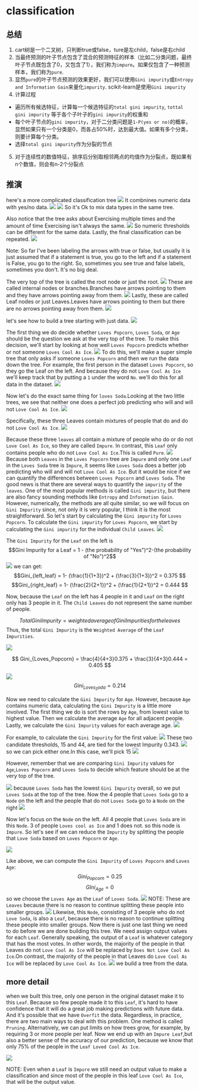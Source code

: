 # classification

## 总结

1. cart树是一个二叉树，只判断true或false，ture是左child，false是右child
2. 当最终预测的叶子节点包含了混合的预测特征的样本（比如二分类问题，最终叶子节点既包含了0，又包含了1），我们称为`impure`。如果仅包含了一种预测样本，我们称为`pure`.
3. 显然`pure`的叶子节点预测的效果更好，我们可以使用`Gini impurity`或`Entropy and Information Gain`来量化`impurity`. scikit-learn是使用`Gini impurity`
4. 计算过程
  - 遍历所有候选特征，计算每一个候选特征的`total gini impurity`, `tottal gini impurity` 等于各个子叶子的`gini impurity`的权重和
  - 每个叶子节点的`gini impurity`，对于二分类问题是`1-P(yes or no)`的概率，显然如果只有一个分类是0，而各占50%时，达到最大值。如果有多个分类，则要计算每个分类。
  - 选择`total gini impurity`作为分裂的节点
5. 对于连续性的数值特征，排序后分别取相邻两点的均值作为分裂点，既如果有n个数值，则会有n-2个分裂点




## 推演
here's a more complicated classification tree
![](./classification/1.png)
It combnines numeric data with yes/no data.
![](./classification/2.png)
![](./classification/3.png)
So it's Ok to mix data types in the same tree.

Also notice that the tree asks about Exercising multiple times and the amount of time Exercising isn't always the same.
![](./classification/4.png)
So numeric thresholds can be different for the same data.
Lastly, the final classification can be repeated.
![](./classification/5.png)

Note: So far I've been labeling the arrows with true or false, but usually it is just assumed that if a statement is true, you go to the left and if a statement is False, you go to the right. So, sometimes you see true and false labels, sometimes you don't. It's no big deal.

The very top of the tree is called the root node or just the root.
![](./classification/6.png)
These are called internal nodes or branches.Branches have arrows pointing to them and they have arrows pointing away from them.
![](./classification/7.png)
Lastly, these are called Leaf nodes or just Leaves.Leaves have arrows pointing to them but there are no arrows pointing away from them.
![](./classification/8.png)


let's see how to build a tree starting with just data.
![](./classification/9.png)

The first thing we do decide whether `Loves Popcorn`, `Loves Soda`, or `Age` should be the question we ask at the very top of the tree.
To make this decision, we'll start by looking at how well `Loves Popcorn` predicts whether or not someone `Loves Cool As Ice`.
![](./classification/10.png)
To do this, we'll make a super simple tree that only asks if someone `Loves Popcorn` and then we run the data down the tree. For example, the first person in the dataset `Loves Popcorn`, so they go the Leaf on the left. And because they do not `Love Cool As Ice` we'll keep track that by putting a `1` under the word `No`.
we'll do this for all data in the dataset.
![](./classification/11.gif)

Now let's do the exact same thing for `loves Soda`.Looking at the two little trees, we see that neither one does a perfect job predicting who will and will not `Love Cool As Ice`.
![](./classification/12.png)

Specifically, these three Leaves contain mixtures of people that do and do not `Love Cool As Ice`.
![](./classification/13.png)

Because these three `leaves` all contain a mixture of people who do or do not `Love Cool As Ice`, so they are called `Impure`.
In contrast, this `Leaf` only contains people who do not `Love Cool As Ice`.This is called `Pure`.
![](./classification/14.png)
Because both `Leaves` in the `Loves Popcorn` tree are `Impure` and only one `Leaf` in the `Loves Soda` tree is `Impure`, it seems like `Loves Soda` does a better job predicting who will and will not `Love Cool As Ice`. But it would be nice if we can quantify the differences between `Loves Popcorn` and `Loves Soda`. 
The good news is that there are several ways to quantify the `impurity` of the `leaves`. One of the most popular methods is called `Gini impurity`, but there are also fancy sounding methods like `Entropy` and `Information Gain`. However, numerically, the methods are all quite similar, so we will focus on `Gini Impurity` since, not only it is very popular, I think it is the most straightforward.
So let's start by calculating the `Gini impurity` for `Loves Popcorn`.
To calculate the `Gini impurity` for `Loves Popcorn`, we start by calculating the `Gini impurity` for the individual `Child Leaves`.
![](./classification/15.png)


The `Gini Impurity` for the `Leaf` on the left is 
$$Gini Impurity for a Leaf = 1 - (the probability of "Yes")^2-(the probability of "No")^2$$
![](./classification/16.gif)
we can get:
$$Gini_{left_leaf} = 1- (\frac{1}{1+3})^2 + (\frac{3}{1+3})^2 = 0.375 $$
$$Gini_{right_leaf} = 1- (\frac{2}{2+1})^2 + (\frac{1}{2+1})^2 = 0.444 $$

Now, because the `Leaf` on the left has 4 people in it and `Leaf` on the right only has 3 people in it. The `Child Leaves` do not represent the same number of people.

$$ Total Gini Impurity = weighted average of Gini Impurities for the leaves $$
Thus, the total `Gini Impurity` is the `Weighted Average` of the `Leaf Impurities`.

![](./classification/17.gif)

$$ Gini_{Loves_Popcorn} = \frac{4}{4+3}0.375 + \frac{3}{4+3}0.444 = 0.405 $$

![](./classification/18.png)
$$ Gini_{Loves_Soda} = 0.214 $$


Now we need to calculate the `Gini Impurity` for `Age`. However, because `Age` contains numeric data, calculating the `Gini Impurity` is a little more involved.
The first thing we do is sort the rows by `Age`, from lowest value to highest value. Then we calculate the average `Age` for all adjacent people. Lastly, we calculate the `Gini Impurity` values for each average age.
![](./classification/19.gif)

For example, to calculate the `Gini Impurity` for the first value:
![](./classification/20.gif)
These two candidate thresholds, 15 and 44, are tied for the lowest Impurity 0.343.
![](./classification/21.png)
so we can pick either one.In this case, we'll pick 15
![](./classification/22.png)

However, remember that we are comparing `Gini Impurity` values for `Age`,`Loves Popcorn` and `Loves Soda` to decide which feature should be at the very top of the tree.

![](./classification/23.png)
because `Loves Soda` has the lowest `Gini Impurity` overall, so we put `Loves Soda` at the top of the tree.
Now the 4 people that `Loves Soda` go to a `Node` on the left and the people that do not `Loves Soda` go to a `Node` on the right
![](./classification/24.png)

Now let's focus on the `Node` on the left. All 4 people that `Loves Soda` are in this `Node`. 3 of people `Loves cool as Ice` and 1 does not. so this node is `Impure`. So let's see if we can reduce the `Impurity` by splitting the people that `Love Soda` based on `Loves Popcorn` or `Age`.

![](./classification/25.png)

Like above, we can compute the `Gini Impurity` of `Loves Popcorn` and `Loves Age`:
$$ Gini_{Popcorn} = 0.25 $$
$$ GIni_{Age} = 0 $$
so we choose the `Loves Age` as the `Leaf` of `Loves Soda`.
![](./classification/26.png)
NOTE: These are `Leaves` because there is no reason to continue splitting these people into smaller groups.
![](./classification/27.png)
Likewise, this `Node`, consisting of 3 people who do not `Love Soda`, is also a `Leaf`, because there is no reason to continue splitting these people into smaller groups.
Now there is just one last thing we need to do before we are done building this tree. We need assign output values for each `Leaf`. Generally speaking, the output of a `Leaf` is whatever category that has the most votes. In other words, the majority of the people in that Leaves do not `Love Cool As Ice` will be replaced by `Does Not Love Cool As Ice`.On contrast, the majority of the people in that Leaves do `Love Cool As Ice` will be replaced by `Love Cool As Ice`.
![](./classification/28.png)
we build a tree from the data.


## more detail
when we built this tree, only one person in the original dataset make it to this `Leaf`. Because so few people made it to this `Leaf`, it's hard to have confidence that it will do a great job making predictions with future data. And it's possible that we have `Overfit` the data. Regardless, in practice, there are two main ways to deal with this problem.
One method is called `Pruning`. Alternatively, we can put limits on how trees grow, for example, by requiring 3 or more people per leaf. Now we end up with an `Impure Leaf`,but also a better sense of the accuracy of our prediction, because we know that only 75% of the people in the `Leaf Loved Cool As Ice`.

![](./classification/29.png)

NOTE: Even when a `Leaf` is `Impure` we still need an output value to make a classification and since most of the people in this leaf `Love Cool As Ice`, that will be the output value.










